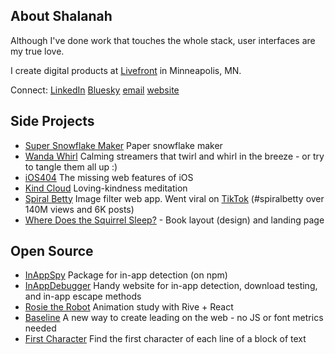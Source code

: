 ## About Shalanah

<!-- I develop tools that help users craft everything from <a href="https://shalanah.com/snowflake">paper snowflakes</a> and <a href="https://shalanah.com/whcc">photo albums</a> to <a href="https://shalanah.com/mathigon">educational resources</a> and <a href="https://shalanah.com/scanifly">solar panel designs</a>. -->

Although I've done work that touches the whole stack, user interfaces are my true love.

I create digital products at [Livefront](https://livefront.com) in Minneapolis, MN. 

Connect: <a target="_blank" href="https://linkedin.com/in/shalanah">LinkedIn</a> <a target="_blank" href="https://bsky.app/">Bluesky</a> <a target="_blank" href="mailto:hi.shalanah@gmail.com">email</a> <a target="_blank" href="https://shalanah.com">website</a>
 
## Side Projects

- <a href="https://supersnowflakemaker.com">Super Snowflake Maker</a> Paper snowflake maker
- <a href="https://wandawhirl.com">Wanda Whirl</a> Calming streamers that twirl and whirl in the breeze - or try to tangle them all up :)
- <a href="https://ios404.com">iOS404</a> The missing web features of iOS
- <a href="https://kindcloud.app">Kind Cloud</a> Loving-kindness meditation
- <a href="https://spiralbetty.com">Spiral Betty</a> Image filter web app. Went viral on <a href="https://tiktok.com/tag/spiralbetty">TikTok</a> (#spiralbetty over 140M views and 6K posts)
- <a href="https://wheredoesthesquirrelsleep.com">Where Does the Squirrel Sleep?</a> - Book layout (design) and landing page

## Open Source

- <a href="https://github.com/shalanah/inapp-spy">InAppSpy</a> Package for in-app detection (on npm)
- <a href="https://github.com/shalanah/inapp-debugger">InAppDebugger</a> Handy website for in-app detection, download testing, and in-app escape methods
- [Rosie the Robot](https://rosie-rive.netlify.app/) Animation study with Rive + React
- <a href="https://github.com/shalanah/baseline">Baseline</a> A new way to create leading on the web - no JS or font metrics needed
- [First Character](https://github.com/shalanah/block-wrap-breaks) Find the first character of each line of a block of text




<!--
## 💻 Code Challenges

- [Wordle Clone (Birdle)](https://github.com/shalanah/birdle)
- [BabylonJS](https://github.com/shalanah/babylonjs-try)
- [Company Team Page](https://github.com/shalanah/design-engineer-exercise)
- [Events calendar](https://github.com/shalanah/mia-events)
- [Slingshot](https://github.com/shalanah/slingshot)
-->

<!--
**shalanah/shalanah** is a ✨ _special_ ✨ repository because its `README.md` (this file) appears on your GitHub profile.

Here are some ideas to get you started:

- 🔭 I’m currently working on ...
- 🌱 I’m currently learning ...
- 👯 I’m looking to collaborate on ...
- 🤔 I’m looking for help with ...
- 💬 Ask me about ...
- 📫 How to reach me: ...
- 😄 Pronouns: ...
- ⚡ Fun fact: ...
-->
